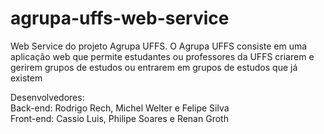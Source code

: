 # agrupa-uffs-web-service
Web Service do projeto Agrupa UFFS. O Agrupa UFFS consiste em uma aplicação web que permite estudantes ou professores da UFFS criarem e gerirem grupos de estudos ou entrarem em grupos de estudos que já existem

Desenvolvedores:<br>
Back-end: Rodrigo Rech, Michel Welter e Felipe Silva<br>
Front-end: Cassio Luis, Philipe Soares e Renan Groth<br>
